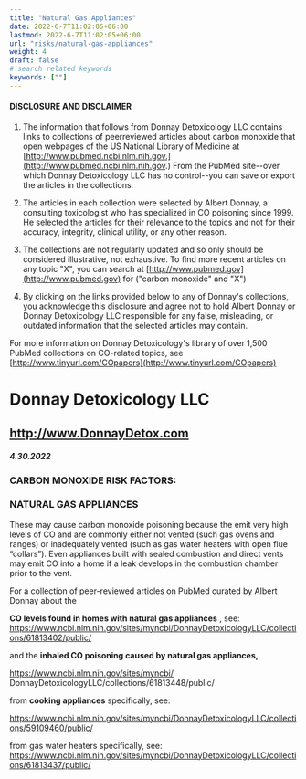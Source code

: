 ```yaml
---
title: "Natural Gas Appliances"
date: 2022-6-7T11:02:05+06:00
lastmod: 2022-6-7T11:02:05+06:00
url: "risks/natural-gas-appliances"
weight: 4
draft: false
# search related keywords
keywords: [""]
---
```


#### DISCLOSURE AND DISCLAIMER 

1) The information that follows from Donnay Detoxicology LLC contains links to collections of peerreviewed articles about carbon monoxide that open webpages of the US National Library of Medicine at [http://www.pubmed.ncbi.nlm.nih.gov.](http://www.pubmed.ncbi.nlm.nih.gov.) From the PubMed site--over which Donnay Detoxicology LLC has no control--you can save or export the articles in the collections. 

2) The articles in each collection were selected by Albert Donnay, a consulting toxicologist who has specialized in CO poisoning since 1999. He selected the articles for their relevance to the topics and not for their accuracy, integrity, clinical utility, or any other reason. 

3) The collections are not regularly updated and so only should be considered illustrative, not exhaustive. To find more recent articles on any topic "X", you can search at [http://www.pubmed.gov](http://www.pubmed.gov) for ("carbon monoxide" and "X") 

4) By clicking on the links provided below to any of Donnay's collections, you acknowledge this disclosure and agree not to hold Albert Donnay or Donnay Detoxicology LLC responsible for any false, misleading, or outdated information that the selected articles may contain. 

For more information on Donnay Detoxicology's library of over 1,500 PubMed collections on CO-related topics, see [http://www.tinyurl.com/COpapers](http://www.tinyurl.com/COpapers) 


# Donnay Detoxicology LLC 

## http://www.DonnayDetox.com 

##### 4.30.2022 

### CARBON MONOXIDE RISK FACTORS: 

### NATURAL GAS APPLIANCES 

These may cause carbon monoxide poisoning because the emit very high levels of CO and are commonly either not vented (such gas ovens and ranges) or inadequately vented (such as gas water heaters with open flue “collars”). Even appliances built with sealed combustion and direct vents may emit CO into a home if a leak develops in the combustion chamber prior to the vent. 

For a collection of peer-reviewed articles on PubMed curated by Albert Donnay about the 

**CO levels found in homes with natural gas appliances** , see: https://www.ncbi.nlm.nih.gov/sites/myncbi/DonnayDetoxicologyLLC/collections/61813402/public/ 

and the **inhaled CO poisoning caused by natural gas appliances,** 

 https://www.ncbi.nlm.nih.gov/sites/myncbi/ DonnayDetoxicologyLLC/collections/61813448/public/ 

from **cooking appliances** specifically, see: 

 https://www.ncbi.nlm.nih.gov/sites/myncbi/DonnayDetoxicologyLLC/collections/59109460/public/ 

 from gas water heaters specifically, see: https://www.ncbi.nlm.nih.gov/sites/myncbi/DonnayDetoxicologyLLC/collections/61813437/public/ 


